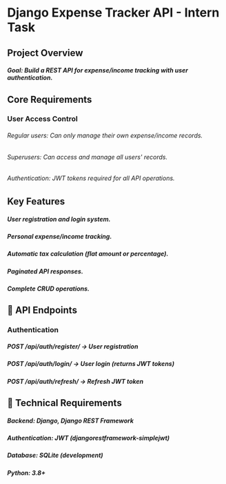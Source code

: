 # Django Expense Tracker API - Intern Task


## Project Overview
  ##### Goal: Build a REST API for expense/income tracking with user authentication.

## Core Requirements
 ### User Access Control

###### Regular users: Can only manage their own expense/income records.

###### Superusers: Can access and manage all users' records.

###### Authentication: JWT tokens required for all API operations. 




## Key Features

##### User registration and login system.

##### Personal expense/income tracking.

##### Automatic tax calculation (flat amount or percentage).

##### Paginated API responses.

##### Complete CRUD operations.


## 🔗 API Endpoints
### Authentication
##### POST /api/auth/register/ → User registration

##### POST /api/auth/login/ → User login (returns JWT tokens)

##### POST /api/auth/refresh/ → Refresh JWT token



## 🔧 Technical Requirements
##### Backend: Django, Django REST Framework

##### Authentication: JWT (djangorestframework-simplejwt)

##### Database: SQLite (development)

##### Python: 3.8+

